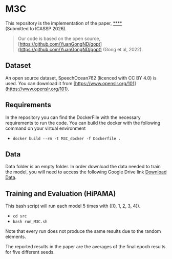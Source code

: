 # M3C

This repository is the implementation of the paper, [****](https://ieeexplore.ieee.org/document/10095733/) (Submitted to ICASSP 2026).

> Our code is based on the open source, [https://github.com/YuanGongND/gopt](https://github.com/YuanGongND/gopt) (Gong et al, 2022).

## Dataset

An open source dataset, SpeechOcean762 (licenced with CC BY 4.0) is used. You can download it from [https://www.openslr.org/101](https://www.openslr.org/101).

## Requirements

In the repository you can find the DockerFile with the necessary requirements to run the code.
You can build the docker with the following command on your virtual environment

- `docker build --rm -t M3C_docker -f Dockerfile .`

## Data

Data folder is an empty folder. In order download the data needed to train the model, you will need to access the following Google Drive link [Download Data]([https://github.com/YuanGongND/gopt](https://drive.google.com/drive/folders/1a5HZ6rCQVUpEN_7xnw2HgtfV8plho7Am?usp=sharing)).

## Training and Evaluation (HiPAMA)
This bash script will run each model 5 times with ([0, 1, 2, 3, 4]).
- `cd src`
- `bash run_M3C.sh`

Note that every run does not produce the same results due to the random elements.

The reported results in the paper are the averages of the final epoch results for five different seeds.
